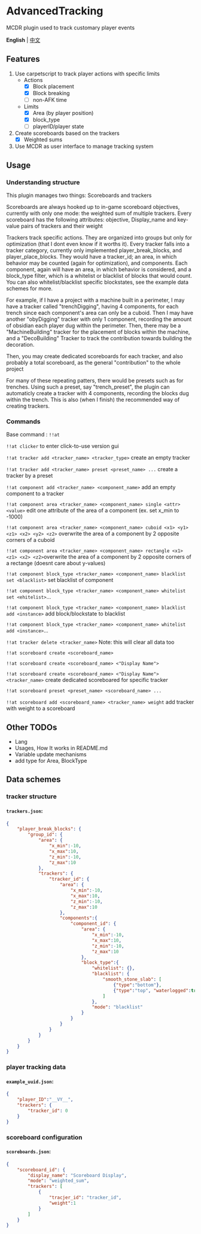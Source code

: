 # AdvancedTracking
MCDR plugin used to track customary player events

**English** | [中文](README.zh_cn.md)

## Features

1. Use carpetscript to track player actions with specific limits
   - Actions
     - [x] Block placement
     - [x] Block breaking
     - [ ] non-AFK time
   - Limits
     - [x] Area (by player position)
     - [x] block_type
     - [ ] playerID/player state
2. Create scoreboards based on the trackers
   - [x] Weighted sums
3. Use MCDR as user interface to manage tracking system


## Usage

### Understanding structure

This plugin manages two things: Scoreboards and trackers

Scoreboards are always hooked up to in-game scoreboard objectives, currently with only one mode: the weighted sum of multiple trackers. Every scoreboard has the following attributes: objective, Display_name and key-value pairs of trackers and their weight

Trackers track specific actions. They are organized into groups but only for optimization (that I dont even know if it worths it). Every tracker falls into a tracker category, currently only implemented player_break_blocks, and player_place_blocks. They would have a tracker_id; an area, in which behavior may be counted (again for optimization), and components. Each component, again will have an area, in which behavior is considered, and a block_type filter, which is a whitelist or blacklist of blocks that would count. You can also whitelist/blacklist specific blockstates, see the example data schemes for more.

For example, if I have a project with a machine built in a perimeter, I may have a tracker called "trenchDigging", having 4 components, for each trench since each component's area can only be a cuboid. Then I may have another "obyDigging" tracker with only 1 component, recording the amount of obsidian each player dug within the perimeter. Then, there may be a "MachineBuilding" tracker for the placement of blocks within the machine, and a "DecoBuilding" Tracker to track the contribution towards building the decoration.

Then, you may create dedicated scoreboards for each tracker, and also probably a total scoreboard, as the general "contribution" to the whole project

For many of these repeating patters, there would be presets such as for trenches. Using such a preset, say "trench_preset", the plugin can automaticly create a tracker with 4 components, recording the blocks dug within the trench. This is also (when I finish) the recommended way of creating trackers.


### Commands

Base command : `!!at`

`!!at clicker` to enter click-to-use version gui

`!!at tracker add <tracker_name> <tracker_type>` create an empty tracker

`!!at tracker add <tracker_name> preset <preset_name> ...` create a tracker by a preset

`!!at component add <tracker_name> <component_name>` add an empty component to a tracker

`!!at component area <tracker_name> <component_name> single <attr> <value>` edit one attribute of the area of a component (ex. set x_min to -1000)

`!!at component area <tracker_name> <component_name> cuboid <x1> <y1> <z1> <x2> <y2> <z2>` overwrite the area of a component by 2 opposite corners of a cuboid

`!!at component area <tracker_name> <component_name> rectangle <x1> <z1> <x2> <z2>`overwrite the area of a component by 2 opposite corners of a rectange (doesnt care about y-values)

`!!at component block_type <tracker_name> <component_name> blacklist set <blacklist>` set blacklist of component

`!!at component block_type <tracker_name> <component_name> whitelist set <ehitelist>`...

`!!at component block_type <tracker_name> <component_name> blacklist add <instance>` add block/blockstate to blacklist

`!!at component block_type <tracker_name> <component_name> whitelist add <instance>`...

`!!at tracker delete <tracker_name>` Note: this will clear all data too


`!!at scoreboard create <scoreboard_name>`

`!!at scoreboard create <scoreboard_name> <"Display Name">`

`!!at scoreboard create <scoreboard_name> <"Display Name"> <tracker_name>` create dedicated scoreboared for specific tracker

`!!at scoreboard preset <preset_name> <scoreboard_name> ...`

`!!at scoreboard add <scoreboard_name> <tracker_name> weight` add tracker with weight to a scoreboard


## Other TODOs
- Lang
- Usages, How It works in README.md
- Variable update mechanisms
- add type for Area, BlockType

## Data schemes
### tracker structure
#### **`trackers.json`**: 
```json
{
    "player_break_blocks": {
        "group_id": { 
            "area": {
                "x_min":-10, 
                "x_max":10, 
                "z_min":-10, 
                "z_max":10
            }, 
            "trackers": {
                "tracker_id": { 
                    "area": {
                        "x_min":-10, 
                        "x_max":10, 
                        "z_min":-10, 
                        "z_max":10
                    }, 
                    "components":{
                        "component_id": {
                            "area": {
                                "x_min":-10, 
                                "x_max":10, 
                                "z_min":-10, 
                                "z_max":10
                            }, 
                            "block_type":{
                                "whitelist": {}, 
                                "blacklist": {
                                    "smooth_stone_slab": [
                                        {"type":"bottom"}, 
                                        {"type":"top", "waterlogged":true}
                                    ]
                                }, 
                                "mode": "blacklist"
                            }
                        }
                    }
                }
            }
        }
    }
}
```
### player tracking data
#### **`example_uuid.json`**: 
```json
{
    "player_ID":"__VY__", 
    "trackers": {
        "tracker_id": 0
    }
}
```
### scoreboard configuration
#### **`scoreboards.json`**: 
```json
{
    "scoreboard_id": {
        "display_name": "Scoreboard Display", 
        "mode": "weighted_sum", 
        "trackers": [
            {
                "tracjer_id": "tracker_id", 
                "weight":1
            }
        ]
    }
}
```